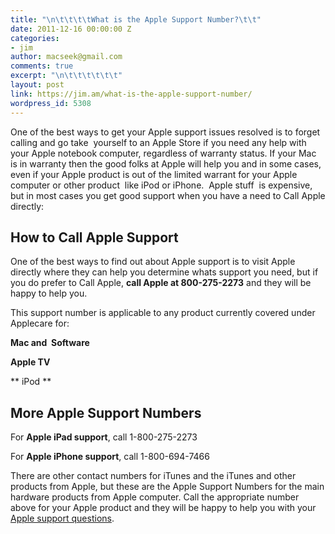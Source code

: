 ```yaml
---
title: "\n\t\t\t\tWhat is the Apple Support Number?\t\t"
date: 2011-12-16 00:00:00 Z
categories:
- jim
author: macseek@gmail.com
comments: true
excerpt: "\n\t\t\t\t\t\t"
layout: post
link: https://jim.am/what-is-the-apple-support-number/
wordpress_id: 5308
---
```


One of the best ways to get your Apple support issues resolved is to forget calling and go take  yourself to an Apple Store if you need any help with your Apple notebook computer, regardless of warranty status. If your Mac is in warranty then the good folks at Apple will help you and in some cases, even if your Apple product is out of the limited warrant for your Apple computer or other product  like iPod or iPhone.  Apple stuff  is expensive, but in most cases you get good support when you have a need to Call Apple directly:




## **How to Call Apple Support**




One of the best ways to find out about Apple support is to visit Apple directly where they can help you determine whats support you need, but if you do prefer to Call Apple, **call Apple at 800-275-2273** and they will be happy to help you.




This support number is applicable to any product currently covered under Applecare for:




**Mac and  Software**




**Apple TV**




** iPod **




## **More Apple Support Numbers**




For **Apple iPad support**, call 1-800-275-2273




For **Apple iPhone support**, call 1-800-694-7466




There are other contact numbers for iTunes and the iTunes and other products from Apple, but these are the Apple Support Numbers for the main hardware products from Apple computer. Call the appropriate number above for your Apple product and they will be happy to help you with your [Apple support questions](http://www.apple.com/support/contact/).




 




 




 


		
